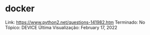 # docker

Link: https://www.python2.net/questions-141982.htm
Terminado: No
Tópico: DEVICE
Última Visualização: February 17, 2022